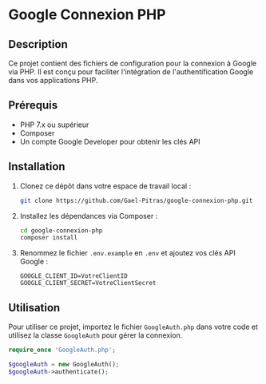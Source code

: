 # Google Connexion PHP

## Description

Ce projet contient des fichiers de configuration pour la connexion à Google via PHP. Il est conçu pour faciliter l'intégration de l'authentification Google dans vos applications PHP.

## Prérequis

- PHP 7.x ou supérieur
- Composer
- Un compte Google Developer pour obtenir les clés API

## Installation

1. Clonez ce dépôt dans votre espace de travail local :

    ```bash
    git clone https://github.com/Gael-Pitras/google-connexion-php.git
    ```

2. Installez les dépendances via Composer :

    ```bash
    cd google-connexion-php
    composer install
    ```

3. Renommez le fichier `.env.example` en `.env` et ajoutez vos clés API Google :

    ```env
    GOOGLE_CLIENT_ID=VotreClientID
    GOOGLE_CLIENT_SECRET=VotreClientSecret
    ```

## Utilisation

Pour utiliser ce projet, importez le fichier `GoogleAuth.php` dans votre code et utilisez la classe `GoogleAuth` pour gérer la connexion.

```php
require_once 'GoogleAuth.php';

$googleAuth = new GoogleAuth();
$googleAuth->authenticate();
